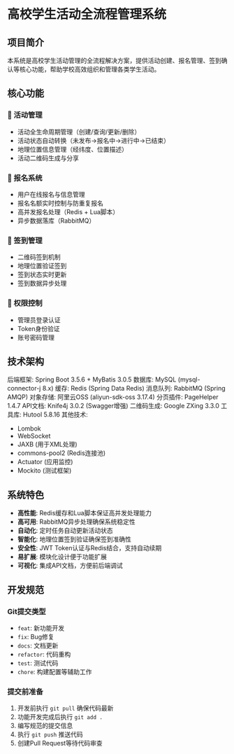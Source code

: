 # 高校学生活动全流程管理系统

## 项目简介

本系统是高校学生活动管理的全流程解决方案，提供活动创建、报名管理、签到确认等核心功能，帮助学校高效组织和管理各类学生活动。

## 核心功能

### 🎯 活动管理
- 活动全生命周期管理（创建/查询/更新/删除）
- 活动状态自动转换（未发布→报名中→进行中→已结束）
- 地理位置信息管理（经纬度、位置描述）
- 活动二维码生成与分享

### 👥 报名系统
- 用户在线报名与信息管理
- 报名名额实时控制与防重复报名
- 高并发报名处理（Redis + Lua脚本）
- 异步数据落库（RabbitMQ）

### 📱 签到管理
- 二维码签到机制
- 地理位置验证签到
- 签到状态实时更新
- 签到数据异步处理

### 🔐 权限控制
- 管理员登录认证
- Token身份验证
- 账号密码管理

## 技术架构

后端框架: Spring Boot 3.5.6 + MyBatis 3.0.5
数据库: MySQL (mysql-connector-j 8.x)
缓存: Redis (Spring Data Redis)
消息队列: RabbitMQ (Spring AMQP)
对象存储: 阿里云OSS (aliyun-sdk-oss 3.17.4)
分页插件: PageHelper 1.4.7
API文档: Knife4j 3.0.2 (Swagger增强)
二维码生成: Google ZXing 3.3.0
工具库: Hutool 5.8.16
其他技术:
- Lombok
- WebSocket
- JAXB (用于XML处理)
- commons-pool2 (Redis连接池)
- Actuator (应用监控)
- Mockito (测试框架)

## 系统特色

- **高性能**: Redis缓存和Lua脚本保证高并发处理能力
- **高可用**: RabbitMQ异步处理确保系统稳定性
- **自动化**: 定时任务自动更新活动状态
- **智能化**: 地理位置签到验证确保签到准确性
- **安全性**: JWT Token认证与Redis结合，支持自动续期
- **易扩展**: 模块化设计便于功能扩展
- **可视化**: 集成API文档，方便前后端调试

## 开发规范

### Git提交类型
- `feat`: 新功能开发
- `fix`: Bug修复
- `docs`: 文档更新
- `refactor`: 代码重构
- `test`: 测试代码
- `chore`: 构建配置等辅助工作

### 提交前准备
1. 开发前执行 `git pull` 确保代码最新
2. 功能开发完成后执行 `git add .`
3. 编写规范的提交信息
4. 执行 `git push` 推送代码
5. 创建Pull Request等待代码审查